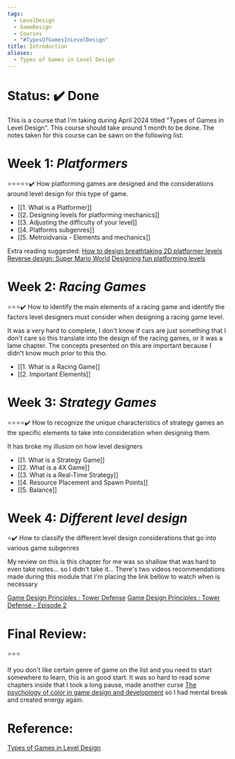 ```yaml
---
tags:
  - LevelDesign
  - GameDesign
  - Courses
  - "#TypesOfGamesInLevelDesign"
title: Introduction
aliases:
  - Types of Games in Level Design
---
```

# Status: **✔️ Done**

This is a course that I'm taking during April 2024 titled "Types of Games in Level Design". This course should take around 1 month to be done. The notes taken for this course can be sawn on the following list:

# Week 1: *Platformers*
⭐⭐⭐⭐⭐✔️
How platforming games are designed and the considerations around level design for this type of game.

- [[1. What is a Platformer]]
- [[2. Designing levels for platforming mechanics]]
- [[3. Adjusting the difficulty of your level]]
- [[4. Platforms subgenres]]
- [[5. Metroidvania - Elements and mechanics]]

Extra reading suggested:
[How to design breathtaking 2D platformer levels](https://eledris.com/design-2d-platformer-levels/)
[Reverse design: Super Mario World](https://thegamedesignforum.com/features/RD_SMW_1.html)
[Designing fun platforming levels](https://developer.amazon.com/apps-and-games/blogs/2017/12/platforming-level-design-tips)

# Week 2: *Racing Games*
⭐⭐⭐✔️
How to identify the main elements of a racing game and identify the factors level designers must consider when designing a racing game level. 

It was a very hard to complete, I don't know if cars are just something that I don't care so this translate into the design of the racing games, or it was a lame chapter. The concepts presented on this are important because I didn't know much prior to this tho.

- [[1. What is a Racing Game]]
- [[2. Important Elements]]

# Week 3: *Strategy Games*
⭐⭐⭐⭐✔️
How to recognize the unique characteristics of strategy games an the specific elements to take into consideration when designing them.

It has broke my illusion on how level designers

- [[1. What is a Strategy Game]]
- [[2. What is a 4X Game]]
- [[3. What is a Real-Time Strategy]]
- [[4. Resource Placement and Spawn Points]]
- [[5. Balance]]

# Week 4: *Different level design*
⭐✔️
How to classify the different level design considerations that go into various game subgenres

My review on this is this chapter for me was so shallow that was hard to even take notes... so I didn't take it... There's two videos recommendations made during this module that I'm placing the link bellow to watch when is necessary

[Game Design Principles : Tower Defense](https://www.youtube.com/watch?v=DL4tiI53IW4&t=3s)
[Game Design Principles : Tower Defense - Episode 2](https://www.youtube.com/watch?v=dHIrZBTkajc)

# Final Review:
⭐⭐⭐

If you don't like certain genre of game on the list and you need to start somewhere to learn, this is an good start. It was so hard to read some chapters inside that I took a long pause, made another curse [The psychology of color in game design and development](obsidian://open?vault=content&file=Study%20Notes%2FArt%20%26%20Design%2FColor%2FCourse%20-%20The%20Psychology%20of%20Color%20in%20Game%20Design%20and%20Development%2F_Introduction) so I had mental break and created energy again.
# Reference:
[Types of Games in Level Design](https://learning.edx.org/course/course-v1:LCIEducation+130.2x+3T2023/home)
